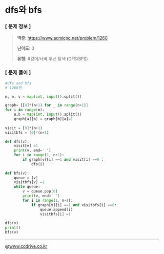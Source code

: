 # dfs와 bfs

### [ 문제 정보 ]
> **백준**: https://www.acmicpc.net/problem/1260
> 
> **난이도**: 3
>
> **유형**: #깊이/너비 우선 탐색 (DFS/BFS)


### [ 문제 풀이 ]
```Python
#dfs and bfs 
# 1260번

n, m, v = map(int, input().split())

graph= [[0]*(n+1) for _ in range(n+1)]
for i in range(m):
    a,b = map(int, input().split())
    graph[a][b] = graph[b][a]=1 
    
visit = [0]*(n+1)
visitbfs = [0]*(n+1)

def dfs(v):
    visit[v] =1
    print(v, end=' ')
    for i in range(1, n+1):
        if graph[v][i] ==1 and visit[i] ==0 :
            dfs(i)
            
def bfs(v):
    queue = [v]
    visitbfs[v] =1
    while queue:
        v = queue.pop(0)
        print(v, end=' ')
        for i in range(1, n+1):
            if graph[v][i] ==1 and visitbfs[i] ==0:
                queue.append(i)
                visitbfs[i] =1
                
dfs(v)
print()
bfs(v)
```


---
@www.codrive.co.kr